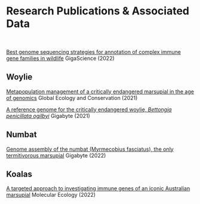 # **Research Publications & Associated Data**

<br>

[Best genome sequencing strategies for annotation of complex immune gene families in wildlife](./publications/Peel_et_al_2022a.md) GigaScience (2022)

## Woylie
[Metapopulation management of a critically endangered marsupial in the age of genomics](./publications/Farquharson_et_al_2021.md) Global Ecology and Conservation (2021)

[A reference genome for the critically endangered woylie, _Bettongia penicillata ogilbyi_](./publications/Peel_et_al_2021.md) Gigabyte (2021)

## Numbat
[Genome assembly of the numbat (Myrmecobius fasciatus), the only termitivorous marsupial](./publications/Peel_et_al_2022b.md) Gigabyte (2022)

## Koalas
[A targeted approach to investigating immune genes of an iconic Australian marsupial](./publications/Silver_et_al_2022.md) Molecular Ecology (2022)
